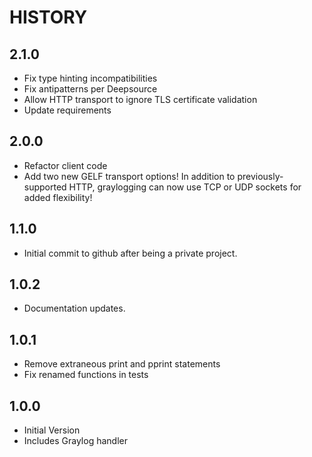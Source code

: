 # HISTORY

## 2.1.0

* Fix type hinting incompatibilities
* Fix antipatterns per Deepsource
* Allow HTTP transport to ignore TLS certificate validation
* Update requirements

## 2.0.0

* Refactor client code
* Add two new GELF transport options! In addition to previously-supported HTTP, graylogging can now use TCP or UDP sockets for added flexibility!

## 1.1.0

* Initial commit to github after being a private project.

## 1.0.2

* Documentation updates.

## 1.0.1

* Remove extraneous print and pprint statements
* Fix renamed functions in tests

## 1.0.0

* Initial Version
* Includes Graylog handler